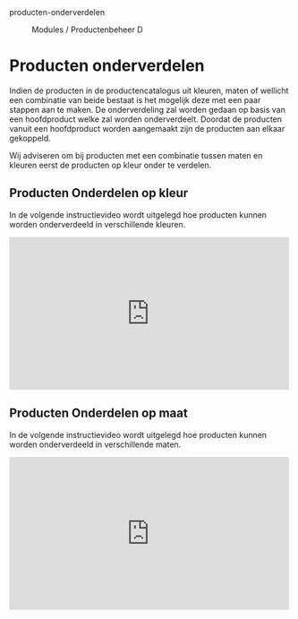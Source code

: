 <properties>
	<page>
		<title>producten-onderverdelen</title>
		<description>producten-onderverdelen</description>
	</page>
	<menu>
		<position>Modules / Productenbeheer</position>
		<title>Producten Onderverdelen</title>
		<sort>D</sort>
	</menu>
</properties>

# Producten onderverdelen #

Indien de producten in de productencatalogus uit kleuren, maten of wellicht een combinatie van beide bestaat is het mogelijk deze met een paar stappen aan te maken. De onderverdeling zal worden gedaan op basis van een hoofdproduct welke zal worden onderverdeelt. Doordat de producten vanuit een hoofdproduct worden aangemaakt zijn de producten aan elkaar gekoppeld.

<div class="info">
Wij adviseren om bij producten met een combinatie tussen maten en kleuren eerst de producten op kleur onder te verdelen. 
</div>

## Producten Onderdelen op kleur  ##

In de volgende instructievideo wordt uitgelegd hoe producten kunnen worden onderverdeeld in verschillende kleuren. 

<iframe src="https://player.vimeo.com/video/152269969" width="500" height="273" frameborder="0" webkitallowfullscreen mozallowfullscreen allowfullscreen></iframe>

## Producten Onderdelen op maat  ##

In de volgende instructievideo wordt uitgelegd hoe producten kunnen worden onderverdeeld in verschillende maten. 

<iframe src="https://player.vimeo.com/video/152273424" width="500" height="273" frameborder="0" webkitallowfullscreen mozallowfullscreen allowfullscreen></iframe>
